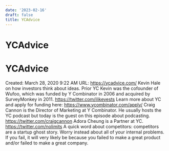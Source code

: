 ```yaml
---
date: '2023-02-16'
draft: false
title: YCAdvice
---
```


# YCAdvice

# YCAdvice
Created: March 28, 2020 9:22 AM
URL: https://ycadvice.com/
Kevin Hale on how investors think about ideas.
Prior YC Kevin was the cofounder of Wufoo, which was funded by Y Combinator in 2006 and acquired by SurveyMonkey in 2011. https://twitter.com/ilikevests Learn more about YC and apply for funding here: https://www.ycombinator.com/apply/
Craig Cannon is the Director of Marketing at Y Combinator.
He usually hosts the YC podcast but today is the guest on this episode about podcasting.
https://twitter.com/craigcannon Adora Cheung is a Partner at YC.
https://twitter.com/nolimits
A quick word about competitors: competitors are a startup ghost story.
Worry instead about all of your internal problems.
If you fail, it will very likely be because you failed to make a great product and/or failed to make a great company.
